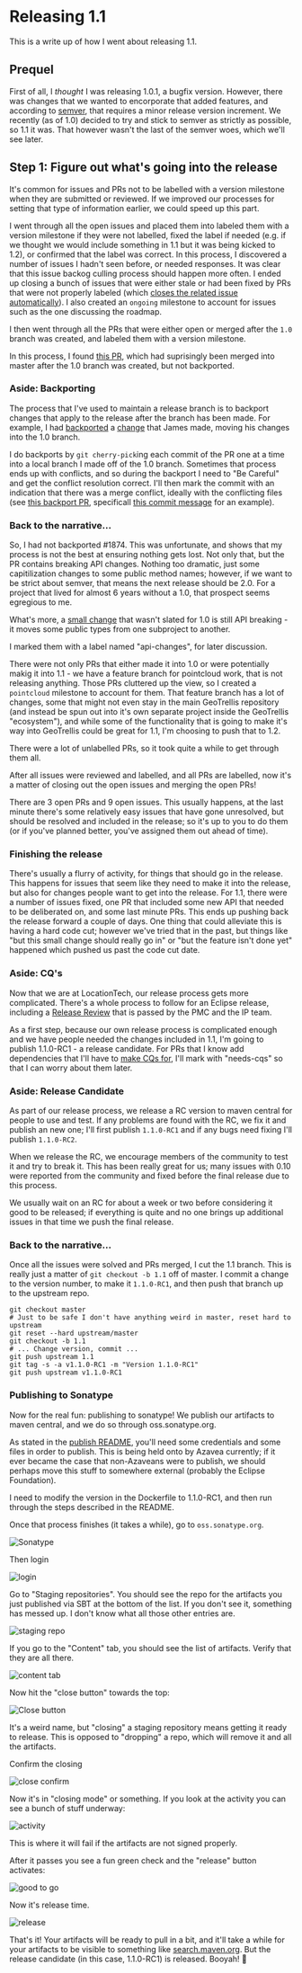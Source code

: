 # Releasing 1.1

This is a write up of how I went about releasing 1.1.

## Prequel

First of all, I _thought_ I was releasing 1.0.1, a bugfix version. However, there was changes that we wanted to encorporate that added features, and according to [semver](http://semver.org/), that requires a minor release version increment. We recently (as of 1.0) decided to try and stick to semver as strictly as possible, so 1.1 it was. That however wasn't the last of the semver woes, which we'll see later.

## Step 1: Figure out what's going into the release

It's common for issues and PRs not to be labelled with a version milestone when they are submitted or reviewed. If we improved our processes for setting that type of information earlier, we could speed up this part.

I went through all the open issues and placed them into labeled them with a version milestone if they were not labelled, fixed the label if needed (e.g. if we thought we would include something in 1.1 but it was being kicked to 1.2), or confirmed that the label was correct. In this process, I discovered a number of issues I hadn't seen before, or needed responses. It was clear that this issue backog culling process should happen more often. I ended up closing a bunch of issues that were either stale or had been fixed by PRs that were not properly labeled (which [closes the related issue automatically](https://github.com/blog/1506-closing-issues-via-pull-requests)). I also created an `ongoing` milestone to account for issues such as the one discussing the roadmap.

I then went through all the PRs that were either open or merged after the `1.0` branch was created, and labeled them with a version milestone.

In this process, I found [this PR](https://github.com/locationtech/geotrellis/pull/1874), which had suprisingly been merged into master after the 1.0 branch was created, but not backported.

### Aside: Backporting

The process that I've used to maintain a release branch is to backport changes that apply to the release after the branch has been made. For example, I had [backported](https://github.com/locationtech/geotrellis/pull/1879) a [change](https://github.com/locationtech/geotrellis/pull/1865) that James made, moving his changes into the 1.0 branch.

I do backports by `git cherry-pick`ing each commit of the PR one at a time into a local branch I made off of the 1.0 branch. Sometimes that process ends up with conflicts, and so during the backport I need to "Be Careful" and get the conflict resolution correct. I'll then mark the commit with an indication that there was a merge conflict, ideally with the conflicting files (see [this backport PR](https://github.com/locationtech/geotrellis/pull/1923), specificall [this commit message](https://github.com/locationtech/geotrellis/pull/1923/commits/8b3bd6a5645ef7de039f7e38175528599ba41007) for an example).

### Back to the narrative...

So, I had not backported #1874. This was unfortunate, and shows that my process is not the best at ensuring nothing gets lost. Not only that, but the PR contains breaking API changes. Nothing too dramatic, just some capitilization changes to some public method names; however, if we want to be strict about semver, that means the next release should be 2.0. For a project that lived for almost 6 years without a 1.0, that prospect seems egregious to me.

What's more, a [small change](https://github.com/locationtech/geotrellis/pull/1919) that wasn't slated for 1.0 is still API breaking - it moves some public types from one subproject to another.

I marked them with a label named "api-changes", for later discussion.

There were not only PRs that either made it into 1.0 or were potentially makig it into 1.1 - we have a feature branch for pointcloud work, that is not releasing anything. Those PRs cluttered up the view, so I created a `pointcloud` milestone to account for them. That feature branch has a lot of changes, some that might not even stay in the main GeoTrellis repository (and instead be spun out into it's own separate project inside the GeoTrellis "ecosystem"), and while some of the functionality that is going to make it's way into GeoTrellis could be great for 1.1, I'm choosing to push that to 1.2.

There were a lot of unlabelled PRs, so it took quite a while to get through them all.

After all issues were reviewed and labelled, and all PRs are labelled, now it's a matter of closing out the open issues and merging the open PRs!

There are 3 open PRs and 9 open issues. This usually happens, at the last minute there's some relatively easy issues that have gone unresolved, but should be resolved and included in the release; so it's up to you to do them (or if you've planned better, you've assigned them out ahead of time).

### Finishing the release

There's usually a flurry of activity, for things that should go in the release. This happens for issues that seem like they need to make it into the release, but also for changes people want to get into the release. For 1.1, there were a number of issues fixed, one PR that included some new API that needed to be deliberated on, and some last minute PRs. This ends up pushing back the release forward a couple of days. One thing that could alleviate this is having a hard code cut; however we've tried that in the past, but things like "but this small change should really go in" or "but the feature isn't done yet" happened which pushed us past the code cut date.

### Aside: CQ's

Now that we are at LocationTech, our release process gets more complicated. There's a whole process to follow for an Eclipse release, including a [Release Review](https://wiki.eclipse.org/Development_Resources/HOWTO/Release_Reviews) that is passed by the PMC and the IP team.

As a first step, because our own release process is complicated enough and we have people needed the changes included in 1.1, I'm going to publish 1.1.0-RC1 - a release candidate. For PRs that I know add dependencies that I'll have to [make CQs for](https://wiki.eclipse.org/Development_Resources/Contribution_Questionnaire), I'll mark with "needs-cqs" so that I can worry about them later.

### Aside: Release Candidate

As part of our release process, we release a RC version to maven central for people to use and test. If any problems are found with the RC, we fix it and publish an new one; I'll first publish `1.1.0-RC1` and if any bugs need fixing I'll publish `1.1.0-RC2`.

When we release the RC, we encourage members of the community to test it and try to break it. This has been really great for us; many issues with 0.10 were reported from the community and fixed before the final release due to this process.

We usually wait on an RC for about a week or two before considering it good to be released; if everything is quite and no one brings up additional issues in that time we push the final release.

### Back to the narrative...

Once all the issues were solved and PRs merged, I cut the 1.1 branch. This is really just a matter of `git checkout -b 1.1` off of master. I commit a change to the version number, to make it `1.1.0-RC1`, and then push that branch up to the upstream repo.

```
git checkout master
# Just to be safe I don't have anything weird in master, reset hard to upstream
git reset --hard upstream/master
git checkout -b 1.1
# ... Change version, commit ...
git push upstream 1.1
git tag -s -a v1.1.0-RC1 -m "Version 1.1.0-RC1"
git push upstream v1.1.0-RC1
```

### Publishing to Sonatype

Now for the real fun: publishing to sonatype! We publish our artifacts to maven central, and we do so through oss.sonatype.org.

As stated in the [publish README](https://github.com/locationtech/geotrellis/blob/1.1/publish/README.md), you'll need some credentials and some files in order to publish. This is being held onto by Azavea currently; if it ever became the case that non-Azaveans were to publish, we should perhaps move this stuff to somewhere external (probably the Eclipse Foundation).

I need to modify the version in the Dockerfile to 1.1.0-RC1, and then run through the steps described in the README.

Once that process finishes (it takes a while), go to `oss.sonatype.org`.

![Sonatype](img/st-sonatype.png)

Then login

![login](img/st-login.png)

Go to "Staging repositories". You should see the repo for the artifacts you just published via SBT at the bottom of the list. If you don't see it, something has messed up. I don't know what all those other entries are.

![staging repo](img/st-staging-repo.png)

If you go to the "Content" tab, you should see the list of artifacts. Verify that they are all there.

![content tab](img/st-content-tab.png)

Now hit the "close button" towards the top:

![Close button](img/st-close-button.png)

It's a weird name, but "closing" a staging repository means getting it ready to release. This is opposed to "dropping" a repo, which will remove it and all the artifacts.

Confirm the closing

![close confirm](img/st-close-confirm.png)

Now it's in "closing mode" or something. If you look at the activity you can see a bunch of stuff underway:

![activity](img/st-activity.png)

This is where it will fail if the artifacts are not signed properly.

After it passes you see a fun green check and the "release" button activates:

![good to go](img/st-good-to-go.png)

Now it's release time.

![release](img/st-release.png)

That's it! Your artifacts will be ready to pull in a bit, and it'll take a while for your artifacts to be visible to something like [search.maven.org](http://search.maven.org). But the release candidate (in this case, 1.1.0-RC1) is released. Booyah! :tada:

